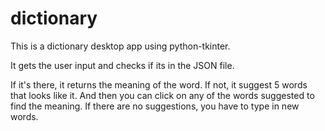 # dictionary
This is a dictionary desktop app using python-tkinter. 

It gets the user input and checks if its in the JSON file.

If it's there, it returns the meaning of the word.
If not, it suggest 5 words that looks like it. And then you can click on any of the words suggested to find the meaning.
If there are no suggestions, you have to type in new words.
